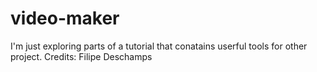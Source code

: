 # video-maker
I'm just exploring parts of a tutorial that conatains userful tools for other project. Credits: Filipe Deschamps

